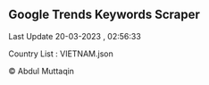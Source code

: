 

## Google Trends Keywords Scraper 
 
Last Update 20-03-2023 , 02:56:33

Country List :
VIETNAM.json



© Abdul Muttaqin 
